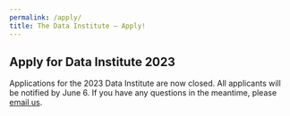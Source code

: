 ```yaml
---
permalink: /apply/
title: The Data Institute — Apply!
---
```


## Apply for Data Institute 2023

Applications for the 2023 Data Institute are now closed. All applicants will be notified by June 6. If you have any questions in the meantime, please [email us](mailto:team@cjddatainstitute.org).

